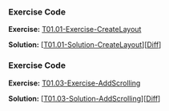 


### Exercise Code
**Exercise:** [T01.01-Exercise-CreateLayout](https://github.com/udacity/ud851-Exercises/tree/student/Lesson01-Favorite-Toys/T01.01-Exercise-CreateLayout)



**Solution:** [[T01.01-Solution-CreateLayout](https://github.com/udacity/ud851-Exercises/tree/student/Lesson01-Favorite-Toys/T01.01-Solution-CreateLayout)][[Diff](https://github.com/udacity/ud851-Exercises/compare/T01.01-Exercise-CreateLayout...T01.01-Solution-CreateLayout)]



### Exercise Code
**Exercise:** [T01.03-Exercise-AddScrolling](https://github.com/udacity/ud851-Exercises/tree/student/Lesson01-Favorite-Toys/T01.03-Exercise-AddScrolling)



**Solution:** [[T01.03-Solution-AddScrolling](https://github.com/udacity/ud851-Exercises/tree/student/Lesson01-Favorite-Toys/T01.03-Solution-AddScrolling)][[Diff](https://github.com/udacity/ud851-Exercises/compare/T01.03-Exercise-AddScrolling...T01.03-Solution-AddScrolling)]
